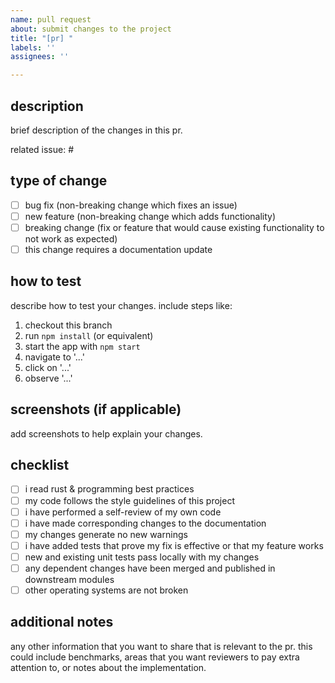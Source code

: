 ```yaml
---
name: pull request
about: submit changes to the project
title: "[pr] "
labels: ''
assignees: ''

---
```


## description
brief description of the changes in this pr.

related issue: #

## type of change
- [ ] bug fix (non-breaking change which fixes an issue)
- [ ] new feature (non-breaking change which adds functionality)
- [ ] breaking change (fix or feature that would cause existing functionality to not work as expected)
- [ ] this change requires a documentation update

## how to test
describe how to test your changes. include steps like:

1. checkout this branch
2. run `npm install` (or equivalent)
3. start the app with `npm start`
4. navigate to '...'
5. click on '...'
6. observe '...'

## screenshots (if applicable)
add screenshots to help explain your changes.

## checklist
- [ ] i read rust & programming best practices 
- [ ] my code follows the style guidelines of this project
- [ ] i have performed a self-review of my own code
- [ ] i have made corresponding changes to the documentation
- [ ] my changes generate no new warnings
- [ ] i have added tests that prove my fix is effective or that my feature works
- [ ] new and existing unit tests pass locally with my changes
- [ ] any dependent changes have been merged and published in downstream modules
- [ ] other operating systems are not broken

## additional notes
any other information that you want to share that is relevant to the pr. this could include benchmarks, areas that you want reviewers to pay extra attention to, or notes about the implementation.